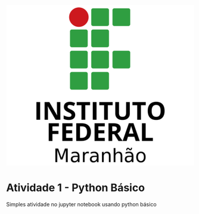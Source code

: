 ![](ifma.png)
# Atividade 1 - Python Básico
Simples atividade no jupyter notebook usando python básico
